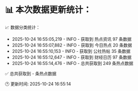📊 本次数据更新统计：
==========================

📈 数据分类统计：
- 2025-10-24 16:55:05,219 - INFO - 获取到 热点资讯 97 条数据
- 2025-10-24 16:55:07,882 - INFO - 获取到 今日热点 20 条数据
- 2025-10-24 16:55:10,153 - INFO - 获取到 公社热帖 35 条数据
- 2025-10-24 16:55:12,647 - INFO - 获取到 财经日历 97 条数据
- 2025-10-24 16:55:14,476 - INFO - 总共获取到 249 条热点数据

✅ 总共获取到 - 条热点数据

🕐 更新时间: 2025-10-24 16:55:14
